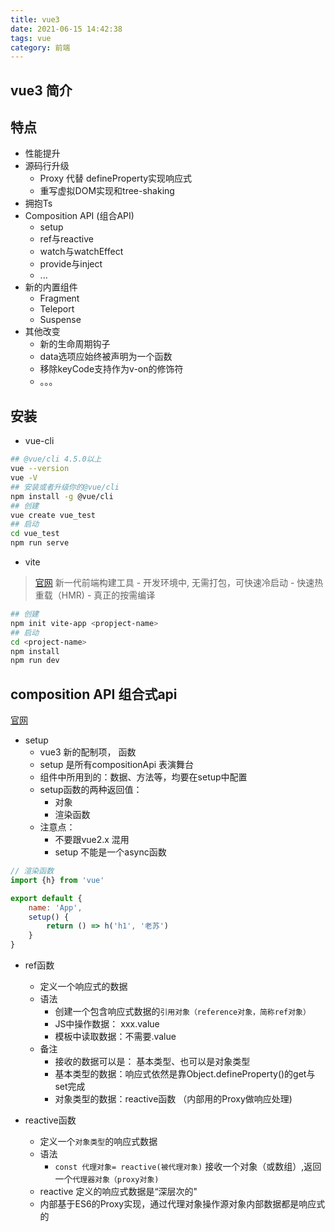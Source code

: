 ```yaml
---
title: vue3
date: 2021-06-15 14:42:38
tags: vue
category: 前端
---
```


## vue3 简介
## 特点
- 性能提升
- 源码行升级
    - Proxy 代替 defineProperty实现响应式
    - 重写虚拟DOM实现和tree-shaking
- 拥抱Ts
- Composition API (组合API)
    - setup
    - ref与reactive
    - watch与watchEffect
    - provide与inject
    - ...
- 新的内置组件
    - Fragment
    - Teleport
    - Suspense
- 其他改变
    - 新的生命周期钩子
    - data选项应始终被声明为一个函数
    - 移除keyCode支持作为v-on的修饰符
    - 。。。

## 安装
- vue-cli

```bash
## @vue/cli 4.5.0以上
vue --version
vue -V
## 安装或者升级你的@vue/cli
npm install -g @vue/cli
## 创建
vue create vue_test
## 启动
cd vue_test
npm run serve
```

- vite

> [官网](https://cn.vitejs.dev/) 新一代前端构建工具
    - 开发环境中, 无需打包，可快速冷启动
    - 快速热重载（HMR)
     - 真正的按需编译

```sh
## 创建
npm init vite-app <propject-name>
## 启动
cd <project-name>
npm install 
npm run dev
```

## composition API 组合式api
[官网](https://v3.cn.vuejs.org/api/composition-api.html)
- setup
    - vue3 新的配制项， 函数 
    - setup 是所有compositionApi 表演舞台
    - 组件中所用到的：数据、方法等，均要在setup中配置
    - setup函数的两种返回值：
        - 对象
        - 渲染函数
    - 注意点：
        - 不要跟vue2.x 混用
        - setup 不能是一个async函数

```js
// 渲染函数
import {h} from 'vue'

export default {
    name: 'App',
    setup() {
        return () => h('h1', '老苏')
    }
}
```

- ref函数
    - 定义一个响应式的数据
    - 语法
        - 创建一个包含响应式数据的`引用对象（reference对象，简称ref对象）`
        - JS中操作数据： xxx.value
        - 模板中读取数据：不需要.value
    - 备注
        - 接收的数据可以是： 基本类型、也可以是对象类型
        - 基本类型的数据：响应式依然是靠Object.defineProperty()的get与set完成
        - 对象类型的数据：reactive函数 （内部用的Proxy做响应处理)
    
- reactive函数
    - 定义一个`对象类型`的响应式数据
    - 语法
        - `const 代理对象= reactive(被代理对象)` 接收一个对象（或数组）,返回一个`代理器对象（proxy对象)`
    - reactive 定义的响应式数据是“深层次的"
    - 内部基于ES6的Proxy实现，通过代理对象操作源对象内部数据都是响应式的